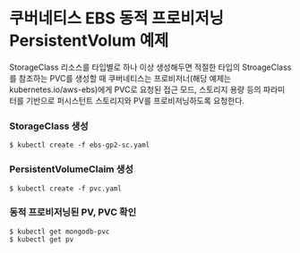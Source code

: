 # 쿠버네티스 EBS 동적 프로비저닝 PersistentVolum 예제
StorageClass 리소스를 타입별로 하나 이상 생성해두면 
적절한 타입의 StroageClass를 참조하는 PVC를 생성할 때 쿠버네티스는 프로비저너(해당 예제는 kubernetes.io/aws-ebs)에게
PVC로 요청된 접근 모드, 스토리지 용량 등의 파라미터를 기반으로 퍼시스턴트 스토리지와 PV를 프로비저닝하도록 요청한다. 


### StorageClass 생성
```
$ kubectl create -f ebs-gp2-sc.yaml 
```

### PersistentVolumeClaim 생성 

```
$ kubectl create -f pvc.yaml 
```

### 동적 프로비저닝된 PV, PVC 확인
``` 
$ kubectl get mongodb-pvc
$ kubectl get pv 
```
